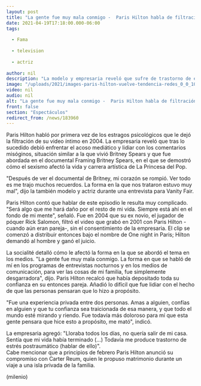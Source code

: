 ```yaml
---
layout: post
title: "La gente fue muy mala conmigo -  Paris Hilton habla de filtración de su video íntimo"
date: 2021-04-19T17:18:00.000-06:00
tags:
  
  - Fama
  
  - television
  
  - actriz
  
author: nil
description: "La modelo y empresaria reveló que sufre de trastorno de estrés postraumático tras la filtración sin su consentimiento de dicha grabación. "
image: "/uploads/2021/images-paris-hilton-vuelve-tendencia-redes_0_0_1000_622.jpg"
video: nil
audio: nil
alt: "La gente fue muy mala conmigo -  Paris Hilton habla de filtración de su video íntimo"
front: false
section: "Espectáculos"
redirect_from: /news/183960
---
```


Paris Hilton habló por primera vez de los estragos psicológicos que le dejó la filtración de su video íntimo en 2004. La empresaria reveló que tras lo sucedido debió enfrentar el acoso mediático y lidiar con los comentarios misóginos, situación similar a la que vivió Britney Spears y que fue abordada en el documental Framing Britney Spears, en el que se demostró cómo el sexismo afectó la vida y carrera artística de La Princesa del Pop. 

"Después de ver el documental de Britney, mi corazón se rompió. Ver todo es me trajo muchos recuerdos. La forma en la que nos trataron estuvo muy mal", dijo la también modelo y actriz durante una entrevista para Vanity Fair. 

Paris Hilton contó que hablar de este episodio le resulta muy complicado. "Será algo que me hará daño por el resto de mi vida. Siempre está ahí en el fondo de mi mente", señaló.  Fue en 2004 que su ex novio, el jugador de póquer Rick Salomon, filtró el video que grabó en 2001 con Paris Hilton -cuando aún eran pareja-, sin el consentimiento de la empresaria. El clip se comenzó a distribuir entonces bajo el nombre de One night in Paris; Hilton demandó al hombre y ganó el juicio.  

La socialité detalló cómo le afectó la forma en la que se abordó el tema en los medios. "La gente fue muy mala conmigo. La forma en que se habló de mí en los programas de entrevistas nocturnos y en los medios de comunicación, para ver las cosas de mi familia, fue simplemente desgarradora", dijo. Paris Hilton recalcó que había depositado toda su confianza en su entonces pareja. Añadió lo difícil que fue lidiar con el hecho de que las personas pensaran que lo hizo a propósito.  

"Fue una experiencia privada entre dos personas. Amas a alguien, confías en alguien y que tu confianza sea traicionada de esa manera, y que todo el mundo esté mirando y riendo. Fue todavía más doloroso para mí que esta gente pensara que hice esto a propósito, me mató", indicó.  

La empresaria agregó: "Lloraba todos los días, no quería salir de mi casa. Sentía que mi vida había terminado (...) Todavía me produce trastorno de estrés postraumático (hablar de ello)".  
Cabe mencionar que a principios de febrero Paris Hilton anunció su compromiso con Carter Reum, quien le propuso matrimonio durante un viaje a una isla privada de la familia.  

(milenio)
